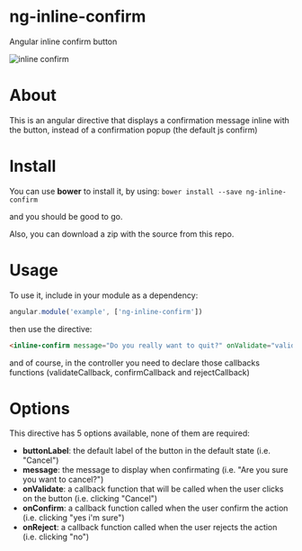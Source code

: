 # ng-inline-confirm
Angular inline confirm button

![inline confirm](https://zippy.gfycat.com/AcclaimedDearFlyingsquirrel.gif "In action!")

# About
This is an angular directive that displays a confirmation message inline with the button, instead of a confirmation popup (the default js confirm)

# Install
You can use **bower** to install it, by using:
`bower install --save ng-inline-confirm`

and you should be good to go.

Also, you can download a zip with the source from this repo.

# Usage
To use it, include in your module as a dependency:

```javascript
angular.module('example', ['ng-inline-confirm'])
```

then use the directive:

```html
<inline-confirm message="Do you really want to quit?" onValidate="validateCallback" onConfirm="confirmCallback" onReject="rejectCallback" button-label="Quit"></inline-confirm>
```

and of course, in the controller you need to declare those callbacks functions (validateCallback, confirmCallback and rejectCallback)

# Options
This directive has 5 options available, none of them are required:

- **buttonLabel**: the default label of the button in the default state (i.e. "Cancel")
- **message**: the message to display when confirmating (i.e. "Are you sure you want to cancel?")
- **onValidate**: a callback function that will be called when the user clicks on the button (i.e. clicking "Cancel")
- **onConfirm**: a callback function called when the user confirm the action (i.e. clicking "yes i'm sure")
- **onReject**: a callback function called when the user rejects the action (i.e. clicking "no")

